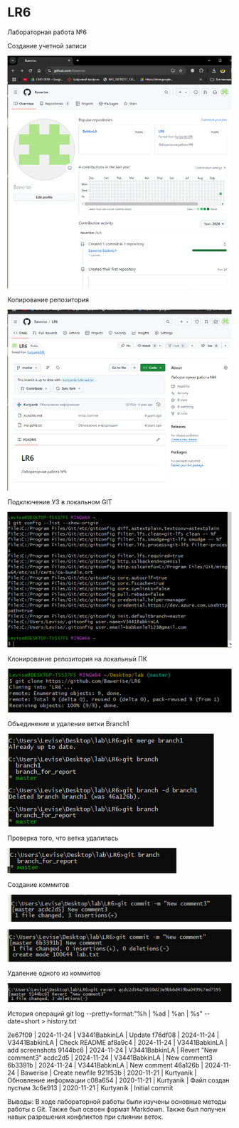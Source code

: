 
# LR6
Лабораторная работа №6

Создание учетной записи

![Первый скриншот](https://github.com/Bawerise/LR6/blob/master/screenshots/1.png)

Копирование репозитория

![Второй скриншот](https://github.com/Bawerise/LR6/blob/master/screenshots/2.png)

Подключение УЗ в локальном GIT

![Третий скриншот](https://github.com/Bawerise/LR6/blob/master/screenshots/3.png)

Клонирование репозитория на локальный ПК

![4 скриншот](https://github.com/Bawerise/LR6/blob/master/screenshots/4.png)

Объединение и удаление ветки Branch1

![5 скриншот](https://github.com/Bawerise/LR6/blob/master/screenshots/5.png)

Проверка того, что ветка удалилась

![7 скриншот](https://github.com/Bawerise/LR6/blob/master/screenshots/7.png)

Создание коммитов

![8 скриншот](https://github.com/Bawerise/LR6/blob/master/screenshots/8.png)

![9 скриншот](https://github.com/Bawerise/LR6/blob/master/screenshots/9.png)

Удаление одного из коммитов

![10скриншот](https://github.com/Bawerise/LR6/blob/master/screenshots/10.png)



История операций
git log --pretty=format:"%h | %ad | %an | %s" --date=short > history.txt

2e67f09 | 2024-11-24 | V3441BabkinLA | Update
f76df08 | 2024-11-24 | V3441BabkinLA | Check README
af8a9c4 | 2024-11-24 | V3441BabkinLA | add screenshots
9144bc6 | 2024-11-24 | V3441BabkinLA | Revert "New comment3"
acdc2d5 | 2024-11-24 | V3441BabkinLA | New comment3
6b3391b | 2024-11-24 | V3441BabkinLA | New comment
46a126b | 2024-11-24 | Bawerise | Create newfile
921f53b | 2020-11-21 | Kurtyanik | Обновление информации
c08a654 | 2020-11-21 | Kurtyanik | Файл создан пустым
3c6e913 | 2020-11-21 | Kurtyanik | Initial commit




Выводы:
В ходе лабораторной работы были изучены основные методы работы с Git. Также был освоен формат Markdown. Также был получен навык разрешения конфликтов при слиянии веток.



